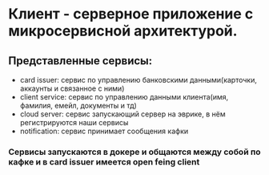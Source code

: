 # Клиент - серверное приложение с микросервисной архитектурой. 
## Представленные сервисы:
- card issuer: сервис по управлению банковскими данными(карточки, аккаунты и связанное с ними)
- client service: сервис по управлению данными клиента(имя, фамилия, емейл, документы и тд)
- cloud server: сервис запускающий сервер на эврике, в нём регистрируются наши сервисы
- notification: сервис принимает сообщения кафки

### Сервисы запускаются в докере и  общаются между собой по кафке и в card issuer имеется open feing client


